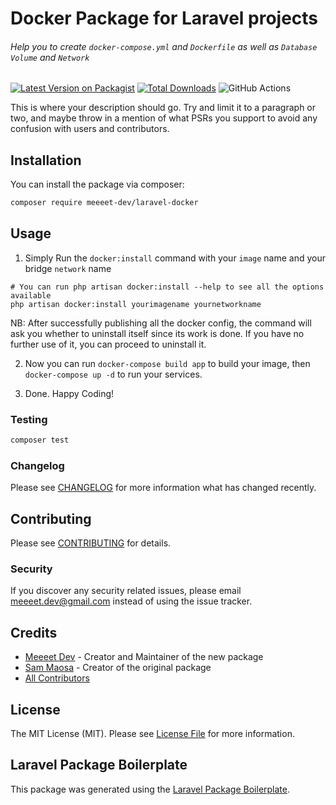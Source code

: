 # Docker Package for Laravel projects

###### Help you to create `docker-compose.yml` and `Dockerfile` as well as `Database Volume` and `Network`

[![Latest Version on Packagist](https://img.shields.io/packagist/v/meeeet-dev/laravel-docker.svg?style=flat-square)](https://packagist.org/packages/meeeet-dev/laravel-docker)
[![Total Downloads](https://img.shields.io/packagist/dt/meeeet-dev/laravel-docker.svg?style=flat-square)](https://packagist.org/packages/meeeet-dev/laravel-docker)
![GitHub Actions](https://github.com/meeeet-dev/laravel-docker/actions/workflows/main.yml/badge.svg)

This is where your description should go. Try and limit it to a paragraph or two, and maybe throw in a mention of what PSRs you support to avoid any confusion with users and contributors.

## Installation

You can install the package via composer:

```bash
composer require meeeet-dev/laravel-docker
```

## Usage

1. Simply Run the `docker:install` command with your `image` name and your bridge `network` name
```shell
# You can run php artisan docker:install --help to see all the options available
php artisan docker:install yourimagename yournetworkname
```
 NB: After successfully publishing all the docker config, the command will ask you whether to uninstall itself since its work is done. If you have no further use of it, you can proceed to uninstall it.

<!-- 2. COPY all the .env variables published in a file named `.env.docker` to your current env file, just below `APP_URL`. Modify the variables as necessary. -->

2. Now you can run `docker-compose build app` to build your image, then `docker-compose up -d` to run your services.

3. Done. Happy Coding!

### Testing

```bash
composer test
```

### Changelog

Please see [CHANGELOG](CHANGELOG.md) for more information what has changed recently.

## Contributing

Please see [CONTRIBUTING](CONTRIBUTING.md) for details.

### Security

If you discover any security related issues, please email meeeet.dev@gmail.com instead of using the issue tracker.

## Credits

-   [Meeeet Dev](https://github.com/meeeet-dev) - Creator and Maintainer of the new package
-   [Sam Maosa](https://github.com/savannabits) - Creator of the original package
-   [All Contributors](../../contributors)

## License

The MIT License (MIT). Please see [License File](LICENSE.md) for more information.

## Laravel Package Boilerplate

This package was generated using the [Laravel Package Boilerplate](https://laravelpackageboilerplate.com).
